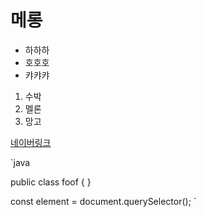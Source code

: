 # 메롱

- 하하하
- 호호호
- 캬캬캬

1. 수박
2. 멜론
3. 망고

[네이버링크](www.naver.com)

`java

public class foof {
}

const element = document.querySelector();
`